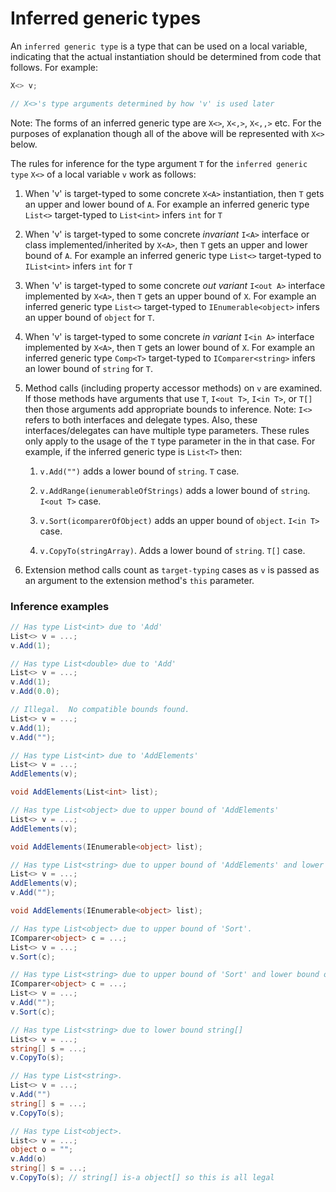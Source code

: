# Inferred generic types

An `inferred generic type` is a type that can be used on a local variable, indicating that the actual instantiation should be determined from code that follows.  For example:

```c#
X<> v;

// X<>'s type arguments determined by how 'v' is used later
```

Note: The forms of an inferred generic type are `X<>`, `X<,>`, `X<,,>` etc. For the purposes of explanation though all of the above will be represented with `X<>` below.

The rules for inference for the type argument `T` for the `inferred generic type` `X<>` of a local variable `v` work as follows:

1. When 'v' is target-typed to some concrete `X<A>` instantiation, then `T` gets an upper and lower bound of `A`.  For example an inferred generic type `List<>` target-typed to `List<int>` infers `int` for `T`

1. When 'v' is target-typed to some concrete *invariant* `I<A>` interface or class implemented/inherited by `X<A>`, then `T` gets an upper and lower bound of `A`. For example an inferred generic type `List<>` target-typed to `IList<int>` infers `int` for `T`

1. When 'v' is target-typed to some concrete *out variant* `I<out A>` interface implemented by `X<A>`, then `T` gets an upper bound of `X`. For example an inferred generic type `List<>` target-typed to `IEnumerable<object>` infers an upper bound of `object` for `T`.

1. When 'v' is target-typed to some concrete *in variant* `I<in A>` interface implemented by `X<A>`, then `T` gets an lower bound of `X`. For example an inferred generic type `Comp<T>` target-typed to `IComparer<string>` infers an lower bound of `string` for `T`.

1. Method calls (including property accessor methods) on `v` are examined. If those methods have arguments that use `T`, `I<out T>`, `I<in T>`, or `T[]` then those arguments add appropriate bounds to inference.  Note: `I<>` refers to both interfaces and delegate types. Also, these interfaces/delegates can have multiple type parameters.  These rules only apply to the usage of the `T` type parameter in the in that case.   For example, if the inferred generic type is `List<T>` then:

    1. `v.Add("")` adds a lower bound of `string`.  `T` case.

    1. `v.AddRange(ienumerableOfStrings)` adds a lower bound of `string`. `I<out T>` case.

    1. `v.Sort(icomparerOfObject)` adds an upper bound of `object`. `I<in T>` case.
    
    1. `v.CopyTo(stringArray)`.  Adds a lower bound of `string`. `T[]` case.

1. Extension method calls count as `target-typing` cases as `v` is passed as an argument to the extension method's `this` parameter. 

### Inference examples

```c#
// Has type List<int> due to 'Add'
List<> v = ...;
v.Add(1);
```

```c#
// Has type List<double> due to 'Add'
List<> v = ...;
v.Add(1);
v.Add(0.0);
```

```c#
// Illegal.  No compatible bounds found.
List<> v = ...;
v.Add(1);
v.Add("");
```

```c#
// Has type List<int> due to 'AddElements'
List<> v = ...;
AddElements(v);

void AddElements(List<int> list);
```

```c#
// Has type List<object> due to upper bound of 'AddElements'
List<> v = ...;
AddElements(v);

void AddElements(IEnumerable<object> list);
```

```c#
// Has type List<string> due to upper bound of 'AddElements' and lower bound of 'Add'. 
List<> v = ...;
AddElements(v);
v.Add("");

void AddElements(IEnumerable<object> list);
```

```c#
// Has type List<object> due to upper bound of 'Sort'.
IComparer<object> c = ...; 
List<> v = ...;
v.Sort(c);
```

```c#
// Has type List<string> due to upper bound of 'Sort' and lower bound of 'Add'
IComparer<object> c = ...; 
List<> v = ...;
v.Add("");
v.Sort(c);
```

```c#
// Has type List<string> due to lower bound string[]
List<> v = ...;
string[] s = ...;
v.CopyTo(s);
```

```c#
// Has type List<string>.
List<> v = ...;
v.Add("")
string[] s = ...;
v.CopyTo(s);
```

```c#
// Has type List<object>.
List<> v = ...;
object o = "";
v.Add(o)
string[] s = ...;
v.CopyTo(s); // string[] is-a object[] so this is all legal
```